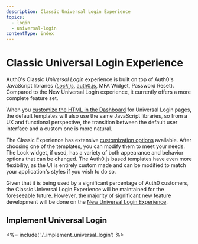 ```yaml
---
description: Classic Universal Login Experience
topics:
  - login
  - universal-login
contentType: index
---
```

# Classic Universal Login Experience

Auth0's Classic <dfn data-key="universal-login">Universal Login</dfn> experience is built on top of Auth0's JavaScript libraries <dfn data-key="lock">([Lock.js](/libraries/lock)</dfn>, [auth0.js](/libraries/auth0js), MFA Widget, Password Reset). Compared to the New Universal Login experience, it currently offers a more complete feature set.

When you [customize the HTML in the Dashboard](${manage_url}/#/login_page) for Universal Login pages, the default templates will also use the same JavaScript libraries, so from a UX and functional perspective, the transition between the default user interface and a custom one is more natural.

The Classic Experience has extensive [customization options](/universal-login/classic-customization) available. After choosing one of the templates, you can modify them to meet your needs. The Lock widget, if used, has a variety of both appearance and behavior options that can be changed. The Auth0.js based templates have even more flexibility, as the UI is entirely custom made and can be modified to match your application's styles if you wish to do so.

Given that it is being used by a significant percentage of Auth0 customers, the Classic Universal Login Experience will be maintained for the foreseeable future. However, the majority of significant new feature development will be done on the [New Universal Login Experience](/universal-login/new).

## Implement Universal Login

<%= include('./_implement_universal_login') %>
